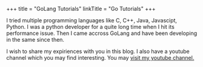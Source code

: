 +++
title = "GoLang Tutorials"
linkTitle = "Go Tutorials"
+++

I tried multiple programming languages like C, C++, Java, Javascipt, Python. I was a python developer for a quite long time when I hit its performance issue. Then I came accross GoLang and have been developing in the same since then.

I wish to share my expiriences with you in this blog. I also have a youtube channel which you may find interesting. You may [visit my youtube channel.](https://www.youtube.com/channel/UCcTM2rFfJbXiqTqYL7ts8Ew)